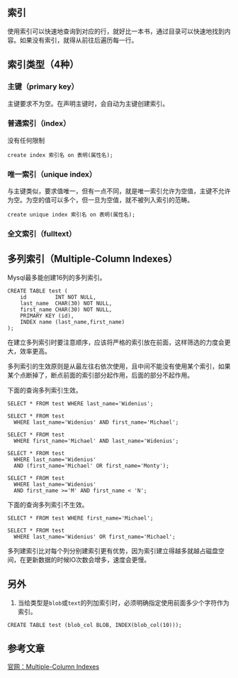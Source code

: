 ## 索引
使用索引可以快速地查询到对应的行，就好比一本书，通过目录可以快速地找到内容。如果没有索引，就得从前往后遍历每一行。
## 索引类型（4种）
### 主键（primary key）
主键要求不为空。在声明主键时，会自动为主键创建索引。
### 普通索引（index）
没有任何限制
```
create index 索引名 on 表明(属性名);
```
### 唯一索引（unique index）
与主键类似，要求值唯一，但有一点不同，就是唯一索引允许为空值，主键不允许为空。为空的值可以多个，但一旦为空值，就不被列入索引的范畴。
```
create unique index 索引名 on 表明(属性名);
```
### 全文索引（fulltext）

## 多列索引（Multiple-Column Indexes）
Mysql最多能创建16列的多列索引。  
```
CREATE TABLE test (
    id         INT NOT NULL,
    last_name  CHAR(30) NOT NULL,
    first_name CHAR(30) NOT NULL,
    PRIMARY KEY (id),
    INDEX name (last_name,first_name)
);
```
在建立多列索引时要注意顺序，应该将严格的索引放在前面，这样筛选的力度会更大，效率更高。

多列索引的生效原则是从最左往右依次使用，且中间不能没有使用某个索引，如果某个点断掉了，断点前面的索引部分起作用，后面的部分不起作用。

下面的查询多列索引生效。
```
SELECT * FROM test WHERE last_name='Widenius';

SELECT * FROM test
  WHERE last_name='Widenius' AND first_name='Michael';
  
SELECT * FROM test
  WHERE first_name='Michael' AND last_name='Widenius';

SELECT * FROM test
  WHERE last_name='Widenius'
  AND (first_name='Michael' OR first_name='Monty');

SELECT * FROM test
  WHERE last_name='Widenius'
  AND first_name >='M' AND first_name < 'N';
```
下面的查询多列索引不生效。
```
SELECT * FROM test WHERE first_name='Michael';

SELECT * FROM test
  WHERE last_name='Widenius' OR first_name='Michael';
```

多列建索引比对每个列分别建索引更有优势，因为索引建立得越多就越占磁盘空间，在更新数据的时候IO次数会增多，速度会更慢。


## 另外
1. 当给类型是`blob`或`text`的列加索引时，必须明确指定使用前面多少个字符作为索引。
```
CREATE TABLE test (blob_col BLOB, INDEX(blob_col(10)));
```

## 参考文章
[官网：Multiple-Column Indexes](https://dev.mysql.com/doc/refman/5.7/en/multiple-column-indexes.html)  


